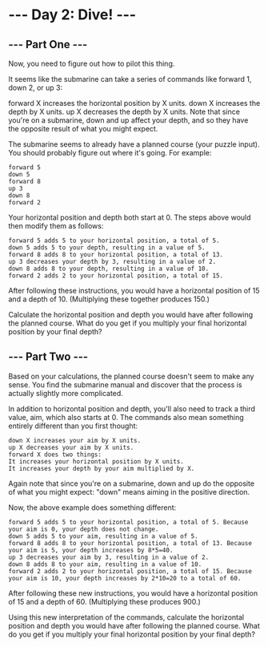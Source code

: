 # --- Day 2: Dive! ---
## --- Part One ---
Now, you need to figure out how to pilot this thing.

It seems like the submarine can take a series of commands like forward 1, down 2, or up 3:

forward X increases the horizontal position by X units.
down X increases the depth by X units.
up X decreases the depth by X units.
Note that since you're on a submarine, down and up affect your depth, and so they have the opposite result of what you might expect.

The submarine seems to already have a planned course (your puzzle input). You should probably figure out where it's going. For example:

```
forward 5
down 5
forward 8
up 3
down 8
forward 2
```

Your horizontal position and depth both start at 0. The steps above would then modify them as follows:

```
forward 5 adds 5 to your horizontal position, a total of 5.
down 5 adds 5 to your depth, resulting in a value of 5.
forward 8 adds 8 to your horizontal position, a total of 13.
up 3 decreases your depth by 3, resulting in a value of 2.
down 8 adds 8 to your depth, resulting in a value of 10.
forward 2 adds 2 to your horizontal position, a total of 15.
```

After following these instructions, you would have a horizontal position of 15 and a depth of 10. (Multiplying these together produces 150.)

Calculate the horizontal position and depth you would have after following the planned course. What do you get if you multiply your final horizontal position by your final depth?




## --- Part Two ---
Based on your calculations, the planned course doesn't seem to make any sense. You find the submarine manual and discover that the process is actually slightly more complicated.

In addition to horizontal position and depth, you'll also need to track a third value, aim, which also starts at 0. The commands also mean something entirely different than you first thought:

```
down X increases your aim by X units.
up X decreases your aim by X units.
forward X does two things:
It increases your horizontal position by X units.
It increases your depth by your aim multiplied by X.
```

Again note that since you're on a submarine, down and up do the opposite of what you might expect: "down" means aiming in the positive direction.

Now, the above example does something different:

```
forward 5 adds 5 to your horizontal position, a total of 5. Because your aim is 0, your depth does not change.
down 5 adds 5 to your aim, resulting in a value of 5.
forward 8 adds 8 to your horizontal position, a total of 13. Because your aim is 5, your depth increases by 8*5=40.
up 3 decreases your aim by 3, resulting in a value of 2.
down 8 adds 8 to your aim, resulting in a value of 10.
forward 2 adds 2 to your horizontal position, a total of 15. Because your aim is 10, your depth increases by 2*10=20 to a total of 60.
```

After following these new instructions, you would have a horizontal position of 15 and a depth of 60. (Multiplying these produces 900.)

Using this new interpretation of the commands, calculate the horizontal position and depth you would have after following the planned course. What do you get if you multiply your final horizontal position by your final depth?